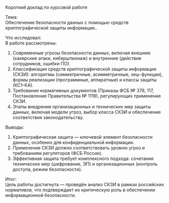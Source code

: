 Короткий доклад по курсовой работе  

Тема:  
Обеспечение безопасности данных с помощью средств криптографической защиты информации..  

Что исследовал:  
В работе рассмотрены:  
1. Современные угрозы безопасности данных, включая внешние (хакерские атаки, кибершпионаж) и внутренние (действия сотрудников, ошибки ПО).  
2. Классификация средств криптографической защиты информации (СКЗИ): алгоритмы (симметричные, асимметричные, хеш-функции), формы реализации (программные, аппаратные) и классы защиты (КС1–КА).  
3. Требования нормативных документов (Приказы ФСБ № 378, 117, Постановление Правительства № 1119), регулирующих применение СКЗИ.  
4. Этапы внедрения организационных и технических мер защиты данных, включая модели угроз, выбор класса СКЗИ и обеспечение соответствия законодательству.  

Выводы:  
1. Криптографическая защита — ключевой элемент безопасности данных, особенно для конфиденциальной информации.  
2. Применение СКЗИ должно соответствовать уровню угроз и требованиям регуляторов (ФСБ России).  
3. Эффективная защита требует комплексного подхода: сочетания технических мер (шифрование, ЭП) и организационных (контроль доступа, режим безопасности).  

Итог:  
Цель работы достигнута — проведён анализ СКЗИ в рамках российских нормативов, что подтверждает их критическую роль в обеспечении информационной безопасности.